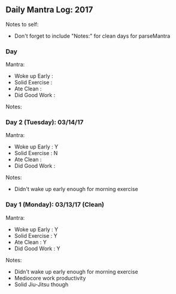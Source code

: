 ## Daily Mantra Log: 2017
Notes to self:
* Don't forget to include "Notes:" for clean days for parseMantra

### Day
Mantra:
* Woke up Early   :
* Solid Exercise  :
* Ate Clean       :
* Did Good Work   :

Notes:

### Day 2 (Tuesday): 03/14/17
Mantra:
* Woke up Early   : Y
* Solid Exercise  : N
* Ate Clean       :
* Did Good Work   :

Notes:
* Didn't wake up early enough for morning exercise

### Day 1 (Monday): 03/13/17 (Clean)
Mantra:
* Woke up Early   : Y
* Solid Exercise  : Y
* Ate Clean       : Y
* Did Good Work   : Y

Notes:
* Didn't wake up early enough for morning exercise
* Mediocore work productivity
* Solid Jiu-Jitsu though
